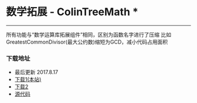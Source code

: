 # 数学拓展 - ColinTreeMath *

---

所有功能与“数学运算库拓展组件”相同，区别为函数名字进行了压缩
比如GreatestCommonDivisor(最大公约数)缩短为GCD，减小代码占用面积

### 下载地址
* 最后更新 2017.8.17
* <a href="/aix/cn.colintree.aix.ColinTreeMath.aix" target="_blank">下载1(本站)</a>
* [下载2](https://raw.githubusercontent.com/OpenSourceAIX/ColinTreeMath/master/cn.colintree.aix.ColinTreeMath.aix)
* [源代码](https://github.com/OpenSourceAIX/ColinTreeMath)